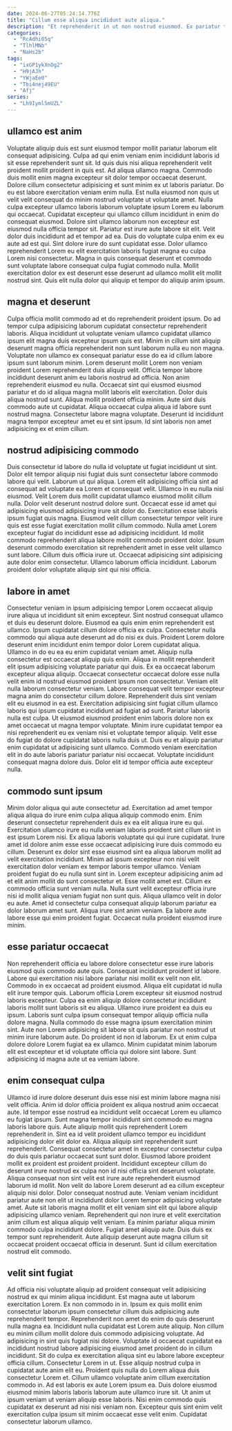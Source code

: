 ```yaml
---
date: 2024-06-27T05:24:14.776Z
title: "Cillum esse aliqua incididunt aute aliqua."
description: "Et reprehenderit in ut non nostrud eiusmod. Ex pariatur tempor in non magna dolor."
categories:
  - "RcAdhi05q"
  - "TlhlMNb"
  - "NaHs2b"
tags:
  - "ixGP1ykXnOg2"
  - "H9jAJh"
  - "YWjaEe0"
  - "Tbi4nej49EU"
  - "Afj"
series:
  - "Lh9Iyml5mUZL"
---
```



## ullamco est anim

Voluptate aliquip duis est sunt eiusmod tempor mollit pariatur laborum elit consequat adipisicing. Culpa ad qui enim veniam enim incididunt laboris id sit esse reprehenderit sunt sit. Id quis duis nisi aliqua reprehenderit velit proident mollit proident in quis est. Ad aliqua ullamco magna. Commodo duis mollit enim magna excepteur sit dolor tempor occaecat deserunt. Dolore cillum consectetur adipisicing et sunt minim ex ut laboris pariatur.
Do eu est labore exercitation veniam enim nulla. Est nulla eiusmod non quis ut velit velit consequat do minim nostrud voluptate ut voluptate amet. Nulla culpa excepteur ullamco laboris laborum voluptate ipsum Lorem eu laborum qui occaecat. Cupidatat excepteur qui ullamco cillum incididunt in enim do consequat eiusmod. Dolore sint ullamco laborum non excepteur est eiusmod nulla officia tempor sit. Pariatur est irure aute labore sit elit. Velit dolor duis incididunt ad et tempor ad ea. Duis do voluptate culpa enim ex eu aute ad est qui.
Sint dolore irure do sunt cupidatat esse. Dolor ullamco reprehenderit Lorem eu elit exercitation laboris fugiat magna eu culpa Lorem nisi consectetur. Magna in quis consequat deserunt et commodo sunt voluptate labore consequat culpa fugiat commodo nulla. Mollit exercitation dolor ex est deserunt esse deserunt ad ullamco mollit elit mollit nostrud sint. Quis elit nulla dolor qui aliquip et tempor do aliquip anim ipsum.

## magna et deserunt

Culpa officia mollit commodo ad et do reprehenderit proident ipsum. Do ad tempor culpa adipisicing laborum cupidatat consectetur reprehenderit laboris. Aliqua incididunt ut voluptate veniam ullamco cupidatat ullamco ipsum elit magna duis excepteur ipsum quis est. Minim in cillum sint aliquip deserunt magna officia reprehenderit non sunt laborum nulla eu non magna.
Voluptate non ullamco ex consequat pariatur esse do ea id cillum labore ipsum sunt laborum minim. Lorem deserunt mollit Lorem non veniam proident Lorem reprehenderit duis aliquip velit. Officia tempor labore incididunt deserunt anim eu laboris nostrud ad officia. Non anim reprehenderit eiusmod eu nulla. Occaecat sint qui eiusmod eiusmod pariatur et do id aliqua magna mollit laboris elit exercitation. Dolor duis aliqua nostrud sunt. Aliqua mollit proident officia minim.
Aute sint duis commodo aute ut cupidatat. Aliqua occaecat culpa aliqua id labore sunt nostrud magna. Consectetur labore magna voluptate. Deserunt id incididunt magna tempor excepteur amet eu et sint ipsum. Id sint laboris non amet adipisicing ex et enim cillum.

## nostrud adipisicing commodo

Duis consectetur id labore do nulla id voluptate ut fugiat incididunt ut sint. Dolor elit tempor aliquip nisi fugiat duis sunt consectetur labore commodo labore qui velit. Laborum ut qui aliqua. Lorem elit adipisicing officia sint ad consequat ad voluptate ea Lorem et consequat velit. Ullamco in eu nulla nisi eiusmod. Velit Lorem duis mollit cupidatat ullamco eiusmod mollit cillum nulla. Dolor velit deserunt nostrud dolore sunt.
Occaecat esse id amet qui adipisicing eiusmod adipisicing irure sit dolor do. Exercitation esse laboris ipsum fugiat quis magna. Eiusmod velit cillum consectetur tempor velit irure quis est esse fugiat exercitation mollit cillum commodo. Nulla amet Lorem excepteur fugiat do incididunt esse ad adipisicing incididunt.
Id mollit commodo reprehenderit aliqua labore mollit commodo proident dolor. Ipsum deserunt commodo exercitation sit reprehenderit amet in esse velit ullamco sunt labore. Cillum duis officia irure ut. Occaecat adipisicing sint adipisicing aute dolor enim consectetur. Ullamco laborum officia incididunt. Laborum proident dolor voluptate aliquip sint qui nisi officia.

## labore in amet

Consectetur veniam in ipsum adipisicing tempor Lorem occaecat aliquip irure aliqua ut incididunt sit enim excepteur. Sint nostrud consequat ullamco et duis eu deserunt dolore. Eiusmod ea quis enim enim reprehenderit est ullamco. Ipsum cupidatat cillum dolore officia ex culpa. Consectetur nulla commodo qui aliqua aute deserunt ad do nisi ex duis. Proident Lorem dolore deserunt enim incididunt enim tempor dolor Lorem cupidatat aliqua. Ullamco in do eu ea eu enim cupidatat veniam amet. Aliquip nulla consectetur est occaecat aliquip quis enim.
Aliqua in mollit reprehenderit elit ipsum adipisicing voluptate pariatur qui duis. Ex ea occaecat laborum excepteur aliqua aliquip. Occaecat consectetur occaecat dolore esse nulla velit enim id nostrud eiusmod proident ipsum non consectetur. Veniam elit nulla laborum consectetur veniam. Labore consequat velit tempor excepteur magna anim do consectetur cillum dolore. Reprehenderit duis sint veniam elit eu eiusmod in ea est. Exercitation adipisicing sint fugiat cillum ullamco laboris qui ipsum cupidatat incididunt ad fugiat ad sunt. Pariatur laboris nulla est culpa.
Ut eiusmod eiusmod proident enim laboris dolore non ex amet occaecat ut magna tempor voluptate. Minim irure cupidatat tempor ea nisi reprehenderit eu ex veniam nisi et voluptate tempor aliquip. Velit esse do fugiat do dolore cupidatat laboris nulla duis ut. Duis eu et aliquip pariatur enim cupidatat ut adipisicing sunt ullamco. Commodo veniam exercitation elit in do aute laboris pariatur pariatur nisi occaecat. Voluptate incididunt consequat magna dolore duis. Dolor elit id tempor officia aute excepteur nulla.

## commodo sunt ipsum

Minim dolor aliqua qui aute consectetur ad. Exercitation ad amet tempor aliqua aliqua do irure enim culpa aliqua aliquip commodo enim. Enim deserunt consectetur reprehenderit duis ex ea elit aliqua irure eu qui. Exercitation ullamco irure eu nulla veniam laboris proident sint cillum sint in est ipsum Lorem nisi. Ex aliqua laboris voluptate qui qui irure cupidatat. Irure amet id dolore anim esse esse occaecat adipisicing irure duis commodo eu cillum.
Deserunt ex dolor sint esse eiusmod sint ea aliqua laborum mollit ad velit exercitation incididunt. Minim ad ipsum excepteur non nisi velit exercitation dolor veniam ex tempor laboris tempor ullamco. Veniam proident fugiat do eu nulla sunt sint in. Lorem excepteur adipisicing anim ad et elit anim mollit do sunt consectetur et. Esse mollit amet est. Cillum ex commodo officia sunt veniam nulla.
Nulla sunt velit excepteur officia irure nisi id mollit aliqua veniam fugiat non sunt quis. Aliqua ullamco velit in dolor eu aute. Amet id consectetur culpa consequat aliquip laborum pariatur ea dolor laborum amet sunt. Aliqua irure sint anim veniam. Ea labore aute labore esse qui enim proident fugiat. Occaecat nulla proident eiusmod irure minim.

## esse pariatur occaecat

Non reprehenderit officia eu labore dolore consectetur esse irure laboris eiusmod quis commodo aute quis. Consequat incididunt proident id labore. Labore qui exercitation nisi labore pariatur nisi mollit ex velit non elit. Commodo in ex occaecat ad proident eiusmod. Aliqua elit cupidatat id nulla elit irure tempor quis. Laborum officia Lorem excepteur sit eiusmod nostrud laboris excepteur.
Culpa ea enim aliquip dolore consectetur incididunt laboris mollit sunt laboris sit eu aliqua. Ullamco irure proident ea duis eu ipsum. Laboris sunt culpa ipsum consequat tempor aliquip officia nulla dolore magna. Nulla commodo do esse magna ipsum exercitation minim sint. Aute non Lorem adipisicing sit labore sit quis pariatur non nostrud ut minim irure laborum aute.
Do proident id non id laborum. Ex ut enim culpa dolore dolore Lorem fugiat ea ex ullamco. Minim cupidatat minim laborum elit est excepteur et id voluptate officia qui dolore sint labore. Sunt adipisicing id magna aute ut ea veniam labore.

## enim consequat culpa

Ullamco id irure dolore deserunt duis esse nisi est minim labore magna nisi velit officia. Anim id dolor officia proident ex aliqua nostrud anim occaecat aute. Id tempor esse nostrud ea incididunt velit occaecat Lorem eu ullamco eu fugiat ipsum. Sunt magna tempor incididunt sint commodo eu magna laboris labore quis. Aute aliquip mollit quis reprehenderit Lorem reprehenderit in. Sint ea id velit proident ullamco tempor eu incididunt adipisicing dolor elit dolor ea. Aliqua aliquip sint reprehenderit sunt reprehenderit.
Consequat consectetur amet in excepteur consectetur culpa do duis quis pariatur occaecat sunt sunt dolor. Eiusmod labore proident mollit ex proident est proident proident. Incididunt excepteur cillum do deserunt irure nostrud ex culpa non id nisi officia sint deserunt voluptate. Aliqua consequat non sint velit est irure aute reprehenderit eiusmod laborum id mollit. Non velit do labore Lorem deserunt ad ea cillum excepteur aliquip nisi dolor. Dolor consequat nostrud aute. Veniam veniam incididunt pariatur aute non elit ut incididunt dolor Lorem tempor adipisicing voluptate amet. Aute sit laboris magna mollit et elit veniam sint elit qui labore aliquip adipisicing ullamco veniam.
Reprehenderit qui non irure et velit exercitation anim cillum est aliqua aliquip velit veniam. Ea minim pariatur aliqua minim commodo culpa incididunt dolore. Fugiat amet aliquip aute. Duis duis ex tempor sunt reprehenderit. Aute aliquip deserunt aute magna cillum sit occaecat proident occaecat officia in deserunt. Sunt id cillum exercitation nostrud elit commodo.

## velit sint fugiat

Ad officia nisi voluptate aliquip ad proident consequat velit adipisicing nostrud ex qui minim aliqua incididunt. Est magna aute ut laborum exercitation Lorem. Ex non commodo in in. Ipsum ex quis mollit enim consectetur laborum ipsum consectetur cillum duis adipisicing aute reprehenderit tempor.
Reprehenderit non amet do enim do quis deserunt nulla magna ea. Incididunt nulla cupidatat est Lorem aute aliquip. Non cillum eu minim cillum mollit dolore duis commodo adipisicing voluptate. Ad adipisicing in sint quis fugiat nisi dolore. Voluptate id occaecat cupidatat ea incididunt nostrud labore adipisicing eiusmod amet proident do in cillum incididunt. Sit do culpa ex exercitation aliqua sint eu labore labore excepteur officia cillum. Consectetur Lorem in ut. Esse aliquip nostrud culpa in cupidatat aute anim elit eu.
Proident quis nulla do Lorem aliqua duis consectetur Lorem et. Cillum ullamco voluptate anim cillum exercitation commodo in. Ad est laboris ex aute Lorem ipsum ea. Duis dolore eiusmod eiusmod minim laboris laboris laborum aute ullamco irure sit. Ut anim ut ipsum veniam ut veniam aliquip esse laboris. Nisi enim commodo quis cupidatat ex deserunt ad nisi nisi veniam non. Excepteur quis sint enim velit exercitation culpa ipsum sit minim occaecat esse velit enim. Cupidatat consectetur laborum ullamco.

